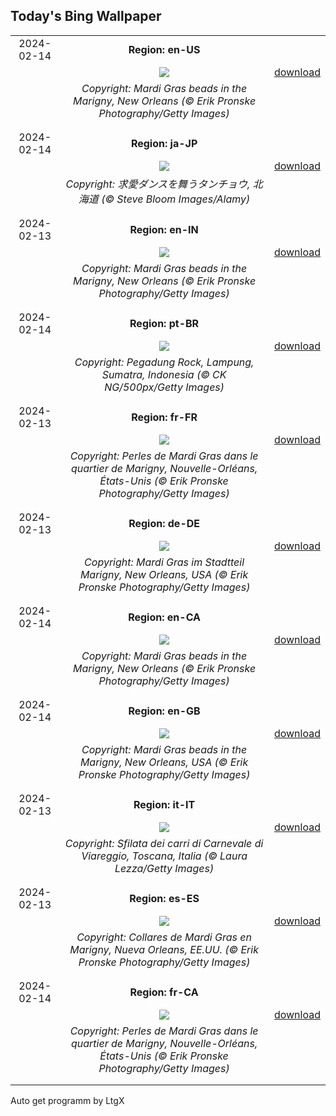 ## Today's Bing Wallpaper
|      |      |      |
| :----: | :----: | :----: |
|2024-02-14|**Region: en-US**||
||![](https://www.bing.com/th?id=OHR.MarignyBeads_EN-US7464992774_UHD.jpg&pid=hp&w=1152&h=648&rs=1&c=4)| [download](https://www.bing.com/th?id=OHR.MarignyBeads_EN-US7464992774_UHD.jpg)|
||*Copyright: Mardi Gras beads in the Marigny, New Orleans (© Erik Pronske Photography/Getty Images)*
||
|||
|2024-02-14|**Region: ja-JP**||
||![](https://www.bing.com/th?id=OHR.BowingCrane_JA-JP6968020887_UHD.jpg&pid=hp&w=1152&h=648&rs=1&c=4)| [download](https://www.bing.com/th?id=OHR.BowingCrane_JA-JP6968020887_UHD.jpg)|
||*Copyright: 求愛ダンスを舞うタンチョウ, 北海道 (© Steve Bloom Images/Alamy)*
||
|||
|2024-02-13|**Region: en-IN**||
||![](https://www.bing.com/th?id=OHR.MarignyBeads_EN-IN9891323909_UHD.jpg&pid=hp&w=1152&h=648&rs=1&c=4)| [download](https://www.bing.com/th?id=OHR.MarignyBeads_EN-IN9891323909_UHD.jpg)|
||*Copyright: Mardi Gras beads in the Marigny, New Orleans (© Erik Pronske Photography/Getty Images)*
||
|||
|2024-02-14|**Region: pt-BR**||
||![](https://www.bing.com/th?id=OHR.PegadungRocks_PT-BR4077101673_UHD.jpg&pid=hp&w=1152&h=648&rs=1&c=4)| [download](https://www.bing.com/th?id=OHR.PegadungRocks_PT-BR4077101673_UHD.jpg)|
||*Copyright: Pegadung Rock, Lampung, Sumatra, Indonesia (© CK NG/500px/Getty Images)*
||
|||
|2024-02-13|**Region: fr-FR**||
||![](https://www.bing.com/th?id=OHR.MarignyBeads_FR-FR2441069115_UHD.jpg&pid=hp&w=1152&h=648&rs=1&c=4)| [download](https://www.bing.com/th?id=OHR.MarignyBeads_FR-FR2441069115_UHD.jpg)|
||*Copyright: Perles de Mardi Gras dans le quartier de Marigny, Nouvelle-Orléans, États-Unis (© Erik Pronske Photography/Getty Images)*
||
|||
|2024-02-13|**Region: de-DE**||
||![](https://www.bing.com/th?id=OHR.MarignyBeads_DE-DE5830440814_UHD.jpg&pid=hp&w=1152&h=648&rs=1&c=4)| [download](https://www.bing.com/th?id=OHR.MarignyBeads_DE-DE5830440814_UHD.jpg)|
||*Copyright: Mardi Gras im Stadtteil Marigny, New Orleans, USA (© Erik Pronske Photography/Getty Images)*
||
|||
|2024-02-14|**Region: en-CA**||
||![](https://www.bing.com/th?id=OHR.MarignyBeads_EN-CA1889405550_UHD.jpg&pid=hp&w=1152&h=648&rs=1&c=4)| [download](https://www.bing.com/th?id=OHR.MarignyBeads_EN-CA1889405550_UHD.jpg)|
||*Copyright: Mardi Gras beads in the Marigny, New Orleans (© Erik Pronske Photography/Getty Images)*
||
|||
|2024-02-14|**Region: en-GB**||
||![](https://www.bing.com/th?id=OHR.MarignyBeads_EN-GB6455478514_UHD.jpg&pid=hp&w=1152&h=648&rs=1&c=4)| [download](https://www.bing.com/th?id=OHR.MarignyBeads_EN-GB6455478514_UHD.jpg)|
||*Copyright: Mardi Gras beads in the Marigny, New Orleans, USA (© Erik Pronske Photography/Getty Images)*
||
|||
|2024-02-13|**Region: it-IT**||
||![](https://www.bing.com/th?id=OHR.CarnevaleViareggio_IT-IT8940909658_UHD.jpg&pid=hp&w=1152&h=648&rs=1&c=4)| [download](https://www.bing.com/th?id=OHR.CarnevaleViareggio_IT-IT8940909658_UHD.jpg)|
||*Copyright: Sfilata dei carri di Carnevale di Viareggio, Toscana, Italia (© Laura Lezza/Getty Images)*
||
|||
|2024-02-13|**Region: es-ES**||
||![](https://www.bing.com/th?id=OHR.MarignyBeads_ES-ES0958430194_UHD.jpg&pid=hp&w=1152&h=648&rs=1&c=4)| [download](https://www.bing.com/th?id=OHR.MarignyBeads_ES-ES0958430194_UHD.jpg)|
||*Copyright: Collares de Mardi Gras en Marigny, Nueva Orleans, EE.UU. (© Erik Pronske Photography/Getty Images)*
||
|||
|2024-02-14|**Region: fr-CA**||
||![](https://www.bing.com/th?id=OHR.MarignyBeads_FR-CA8649408883_UHD.jpg&pid=hp&w=1152&h=648&rs=1&c=4)| [download](https://www.bing.com/th?id=OHR.MarignyBeads_FR-CA8649408883_UHD.jpg)|
||*Copyright: Perles de Mardi Gras dans le quartier de Marigny, Nouvelle-Orléans, États-Unis (© Erik Pronske Photography/Getty Images)*
||
|||

Auto get programm by LtgX

